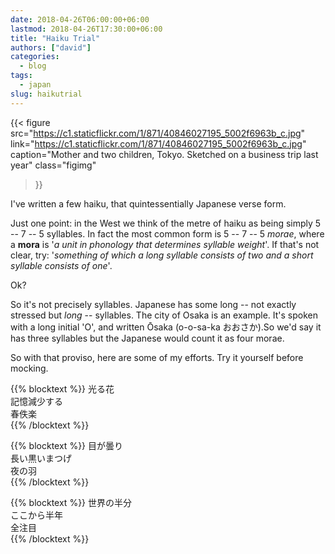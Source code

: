 ```yaml
---
date: 2018-04-26T06:00:00+06:00
lastmod: 2018-04-26T17:30:00+06:00
title: "Haiku Trial"
authors: ["david"]
categories:
  - blog
tags:
  - japan
slug: haikutrial
---
```



{{< figure src="https://c1.staticflickr.com/1/871/40846027195_5002f6963b_c.jpg"  
link="https://c1.staticflickr.com/1/871/40846027195_5002f6963b_c.jpg"  
caption="Mother and two children, Tokyo. Sketched on a business trip last year"
 class="figimg"
>}}

I've written a few  haiku, that quintessentially Japanese verse form.

Just one point: in the West we think of the metre of haiku as being simply 5 -- 7 -- 5 syllables. In fact the most common form is 5 -- 7 -- 5 *morae*, where a **mora** is '*a unit in phonology that determines syllable weight*'. If that's not clear, try: '*something of which a long syllable consists of two and a short syllable consists of one*'.

Ok?

So it's not precisely  syllables. Japanese has some long -- not exactly stressed but *long* -- syllables. The city of Osaka is an example. It's spoken with a long initial 'O',  and written Ōsaka (o-o-sa-ka おおさか).So we'd say it has three syllables but the Japanese would count it as four morae.

So with that proviso, here are some of my efforts. Try it yourself before mocking.

{{% blocktext %}}
光る花  
記憶減少する  
春佚楽   
{{% /blocktext %}}

{{% blocktext %}}
目が曇り  
長い黒いまつげ  
夜の羽  
{{% /blocktext %}}

{{% blocktext %}}
世界の半分  
ここから半年  
全注目  
{{% /blocktext %}}

